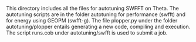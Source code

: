 This directory includes all the files for autotuning SWFFT on Theta. The autotuning scripts are in the folder autotuning for performance (swfft) and 
for energy using GEOPM (swfft-g). The file plopper.py under the folder autotuning/plopper entails generating a new code, compiling and execution. The script runs.cob under autotuning/swfft is used to submit a job.
